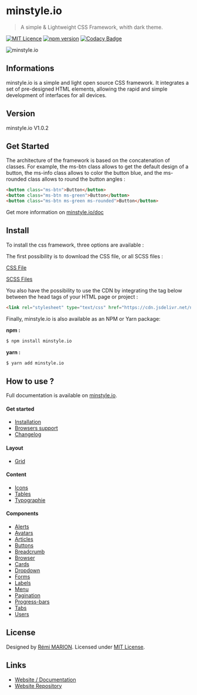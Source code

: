 # minstyle.io

> A simple & Lightweight CSS Framework, whith dark theme.

[![MIT Licence](https://badges.frapsoft.com/os/mit/mit.svg?v=103)](https://opensource.org/licenses/mit-license.php)
[![npm version](https://badge.fury.io/js/minstyle.io.svg)](https://badge.fury.io/js/minstyle.io)
[![Codacy Badge](https://api.codacy.com/project/badge/Grade/288674d06fe449ddaece13d6614cc5a4)](https://www.codacy.com/app/Airmime/minstyle.io?utm_source=github.com&amp;utm_medium=referral&amp;utm_content=Airmime/minstyle.io&amp;utm_campaign=Badge_Grade)

![minstyle.io](https://nsa40.casimages.com/img/2019/12/02//191202090524519052.png)

## Informations
minstyle.io is a simple and light open source CSS framework. It integrates a set of pre-designed HTML elements, allowing the rapid and simple development of interfaces for all devices.

## Version
minstyle.io V1.0.2

## Get Started

The architecture of the framework is based on the concatenation of classes. For example, the ms-btn class allows to get the default design of a button, the ms-info class allows to color the button blue, and the ms-rounded class allows to round the button angles :

```html
<button class="ms-btn">Button</button>
<button class="ms-btn ms-green">Button</button>
<button class="ms-btn ms-green ms-rounded">Button</button>
```

Get more information on [minstyle.io/doc](https://minstyle.io/docs/installation)

## Install

To install the css framework, three options are available :

The first possibility is to download the CSS file, or all SCSS files :

[CSS File](https://github.com/Airmime/minstyle.io/blob/master/css/minstyle.io.css)

[SCSS Files](https://github.com/Airmime/minstyle.io/tree/master/css/scss)

You also have the possibility to use the CDN by integrating the tag below between the head tags of your HTML page or project :

```html
<link rel="stylesheet" type="text/css" href="https://cdn.jsdelivr.net/npm/minstyle.io@1.0.2/css/minstyle.io.min.css">
```

Finally, minstyle.io is also available as an NPM or Yarn package:

**npm :**

```sh
$ npm install minstyle.io
```

**yarn :**

```sh
$ yarn add minstyle.io
```

## How to use ?

Full documentation is available on [minstyle.io](https://minstyle.io).

#### Get started
* [Installation](https://minstyle.io/docs/installation)
* [Browsers support](https://minstyle.io/docs/browsers-support)
* [Changelog](https://minstyle.io/docs/changelog/)

#### Layout
* [Grid](https://minstyle.io/docs/grid/)

#### Content
* [Icons](https://minstyle.io/docs/icons)
* [Tables](https://minstyle.io/docs/tables)
* [Typographie](https://minstyle.io/docs/typographie)

#### Components
* [Alerts](https://minstyle.io/docs/alerts)
* [Avatars](https://minstyle.io/docs/avatars)
* [Articles](https://minstyle.io/docs/articles/)
* [Buttons](https://minstyle.io/docs/buttons)
* [Breadcrumb](https://minstyle.io/docs/breadcrumbs)
* [Browser](https://minstyle.io/docs/browser)
* [Cards](https://minstyle.io/docs/cards)
* [Dropdown](https://minstyle.io/docs/dropdown)
* [Forms](https://minstyle.io/docs/forms)
* [Labels](https://minstyle.io/docs/labels)
* [Menu](https://minstyle.io/docs/menu)
* [Pagination](https://minstyle.io/docs/pagination)
* [Progress-bars](https://minstyle.io/docs/progress-bars)
* [Tabs](https://minstyle.io/docs/tabs)
* [Users](https://minstyle.io/docs/users)

## License

Designed by [Rémi MARION](https://remi-marion.fr). Licensed under [MIT License](https://github.com/Airmime/minstyle.io/blob/master/LICENSE).


## Links

* [Website / Documentation](https://minstyle.io/)
* [Website Repository](https://github.com/Airmime/minstyle.io-Website)

